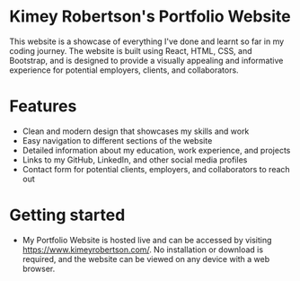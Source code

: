 # Kimey Robertson's Portfolio Website

This website is a showcase of everything I've done and learnt so far in my coding journey. The website is built using React, HTML, CSS, and Bootstrap, and is designed to provide a visually appealing and informative experience for potential employers, clients, and collaborators.

# Features

- Clean and modern design that showcases my skills and work
- Easy navigation to different sections of the website
- Detailed information about my education, work experience, and projects
- Links to my GitHub, LinkedIn, and other social media profiles
- Contact form for potential clients, employers, and collaborators to reach out

# Getting started
- My Portfolio Website is hosted live and can be accessed by visiting https://www.kimeyrobertson.com/. No installation or download is required, and the website can be viewed on any device with a web browser.
